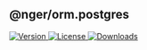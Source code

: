## @nger/orm.postgres

<p>
    <a href="https://www.npmjs.com/package/@nger/orm.postgres">
        <img src="https://img.shields.io/npm/v/@nger/orm.postgres.svg" alt="Version">
    </a>
    <a href="https://www.npmjs.com/package/@nger/orm.postgres">
        <img src="https://img.shields.io/npm/l/@nger/orm.postgres.svg" alt="License">
    </a>
    <a href="https://npmcharts.com/compare/@nger/orm.core?minimal=true">
        <img src="https://img.shields.io/npm/dm/@nger/orm.postgres.svg" alt="Downloads">
    </a>
</p>